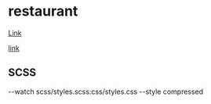 # restaurant

[Link](https://josiesavill.github.io/restaurant/)



[link](https://josiesavill.github.io/restaurant/)


## SCSS 


--watch scss/styles.scss:css/styles.css --style compressed